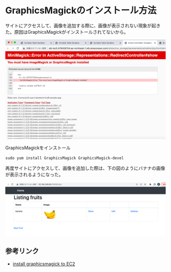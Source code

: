 
# GraphicsMagickのインストール方法

サイトにアクセスして、画像を追加する際に、画像が表示されない現象が起きた。原因はGraphicsMagickがインストールされてないから。

![picture 1](images/dc38f370a45505500d0b1462671539b568a3754d970b87c9bcae05c0bf2ac8c8.png)  

GraphicsMagickをインストール

```
sudo yum install GraphicsMagick GraphicsMagick-devel
```

再度サイトにアクセスして、画像を追加した際は、下の図のようにバナナの画像が表示されるようになった。

![picture 2](images/96c6de8029e0fc45d58ec2a523fa6273e32c9f5b6db79e9bec0bc7f8dd400182.png)  


## 参考リンク
  + [install graphicsmagick to EC2](https://gist.github.com/pzaich/3997914)

<script src="https://blz-soft.github.io/md_style/relea
se/v1.2/md_style.js" ></script>